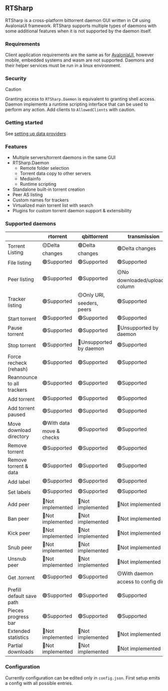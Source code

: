 
## RTSharp

RTSharp is a cross-platform bittorrent daemon GUI written in C# using AvaloniaUI framework. RTSharp supports multiple types of daemons with some additional features when it is not supported by the daemon itself.

### Requirements

Client application requirements are the same as for [AvaloniaUI](https://docs.avaloniaui.net/docs/faq#what-platforms-are-supported), however mobile, embedded systems and wasm are not supported.
Daemons and their helper services must be run in a linux environment.

### Security

> [!CAUTION]
> Granting access to `RTSharp.Daemon` is equivalent to granting shell access. Daemon implements a runtime scripting interface that can be used to perform any action. Add clients to `AllowedClients` with caution.

### Getting started

See [setting up data providers](setup-dataproviders.md)

### Features

 - Multiple servers/torrent daemons in the same GUI
 - RTSharp.Daemon
   - Remote folder selection
   - Torrent data copy to other servers
   - Mediainfo
   - Runtime scripting
 - Standalone built-in torrent creation
 - Peer AS listing
 - Custom names for trackers
 - Virtualized main torrent list with search
 - Plugins for custom torrent daemon support & extensibility

### Supported daemons

||rtorrent|qbittorrent|transmission|
|-|-|-|-|
|Torrent Listing|🟡Delta changes|🟢Delta changes|🟢Delta changes|
|File listing|🟢Supported|🟢Supported|🟢Supported|
|Peer listing|🟢Supported|🟢Supported|🟡No downloaded/uploaded column|
|Tracker listing|🟢Supported|🟡Only URI, seeders, peers|🟢Supported|
|Start torrent|🟢Supported|🟢Supported|🟢Supported|
|Pause torrent|🟢Supported|🟢Supported|🔴Unsupported by daemon|
|Stop torrent|🟢Supported|🔴Unsupported by daemon|🟢Supported|
|Force recheck (rehash)|🟢Supported|🟢Supported|🟢Supported|
|Reannounce to all trackers|🟢Supported|🟢Supported|🟢Supported|
|Add torrent|🟢Supported|🟢Supported|🟢Supported|
|Add torrent paused|🟢Supported|🟢Supported|🟢Supported|
|Move download directory|🟢With data move & checks|🟢Supported|🟢Supported|
|Remove torrent|🟢Supported|🟢Supported|🟢Supported|
|Remove torrent & data|🟢Supported|🟢Supported|🟢Supported|
|Add label|🟢Supported|🟢Supported|🟢Supported|
|Set labels|🟢Supported|🟢Supported|🟢Supported|
|Add peer|🔴Not implemented|🔴Not implemented|🔴Not implemented|
|Ban peer|🔴Not implemented|🔴Not implemented|🔴Not implemented|
|Kick peer|🔴Not implemented|🔴Not implemented|🔴Not implemented|
|Snub peer|🔴Not implemented|🔴Not implemented|🔴Not implemented|
|Unsnub peer|🔴Not implemented|🔴Not implemented|🔴Not implemented|
|Get .torrent|🟢Supported|🟢Supported|🟡With daemon access to config dir|
|Prefill default save path|🟢Supported|🟢Supported|🟢Supported|
|Pieces progress bar|🟢Supported|🟢Supported|🟢Supported|
|Extended statistics|🔴Not implemented|🔴Not implemented|🔴Not implemented|
|Partial downloads|🔴Not implemented|🔴Not implemented|🔴Not implemented|

### Configuration

Currently configuration can be edited only in `config.json`. First setup emits a config with all possible entries.